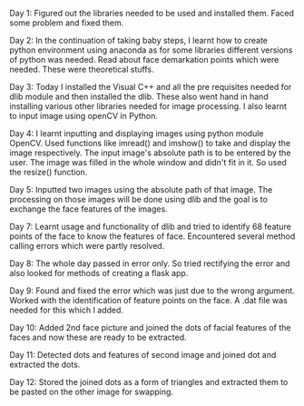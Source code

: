 Day 1: Figured out the libraries needed to be used and installed them. Faced some problem and fixed them.  
  
Day 2: In the continuation of taking baby steps, I learnt how to create python environment using anaconda as for some libraries different versions of python was needed. Read about face demarkation points which were needed. These were theoretical stuffs.  
  
Day 3: Today I installed the Visual C++ and all the pre requisites needed for dlib module and then installed the dlib. These also went hand in hand installing various other libraries needed for image processing. I also learnt to input image using openCV in Python.  

Day 4: I learnt inputting and displaying images using python module OpenCV. Used functions like imread() and imshow() to take and display the image respectively. The input image's absolute path is to be entered by the user. The image was filled in the whole window and didn't fit in it. So used the resize() function.  
  
Day 5: Inputted two images using the absolute path of that image. The processing on those images will be done using dlib and the goal is to exchange the face features of the images.  
  
Day 7: Learnt usage and functionality of dlib and tried to identify 68 feature points of the face to know the features of face. Encountered several method calling errors which were partly resolved.  
  
Day 8: The whole day passed in error only. So tried rectifying the error and also looked for methods of creating a flask app.  
  
Day 9: Found and fixed the error which was just due to the wrong argument. Worked with the identification of feature points on the face. A .dat file was needed for this which I added.  

Day 10: Added 2nd face picture and joined the dots of facial features of the faces and now these are ready to be extracted.  
  
Day 11: Detected dots and features of second image and joined dot and extracted the dots.  
  
Day 12: Stored the joined dots as a form of triangles and extracted them to be pasted on the other image for swapping.
